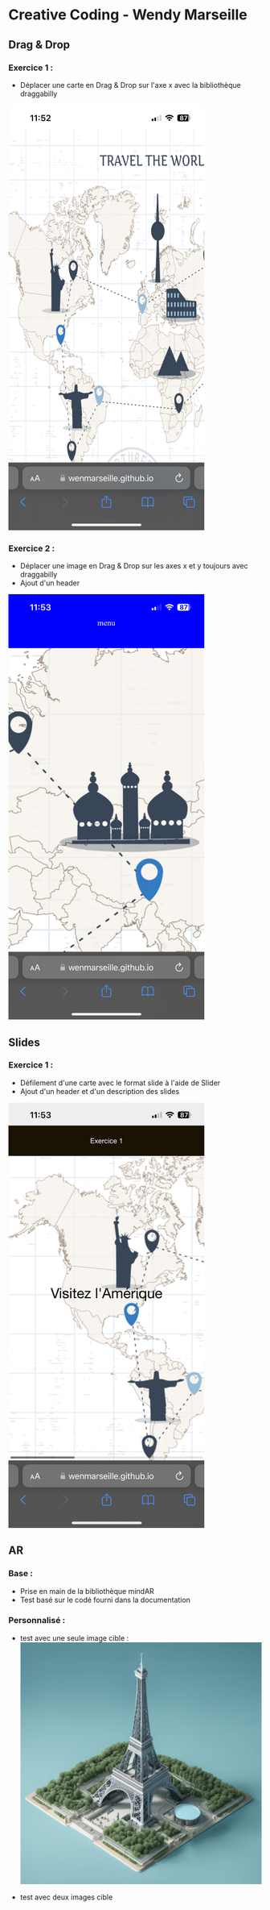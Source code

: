 # Creative Coding - Wendy Marseille

## Drag & Drop

### Exercice 1 :
- Déplacer une carte en Drag & Drop sur l'axe x avec la bibliothèque draggabilly

![image](Assets/IMG/Capture1.png)

### Exercice 2 :
- Déplacer une image en Drag & Drop sur les axes x et y toujours avec draggabilly
- Ajout d'un header

![image](Assets/IMG/Capture2.png)

## Slides

### Exercice 1 : 
- Défilement d'une carte avec le format slide à l'aide de Slider
- Ajout d'un header et d'un description des slides

![image](Assets/IMG/Capture3.png)

## AR

### Base :
- Prise en main de la bibliothèque mindAR
- Test basé sur le codé fourni dans la documentation

### Personnalisé :
- test avec une seule image cible :
![image](Assets/IMG/toureiffel.png)

- test avec deux images cible

